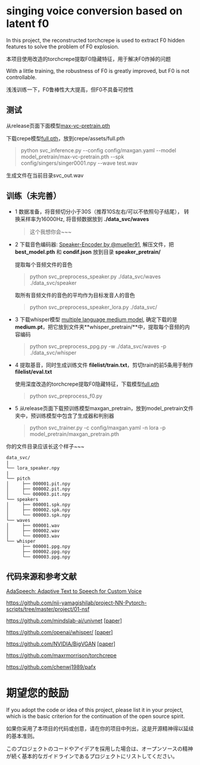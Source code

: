 # singing voice conversion based on latent f0

In this project, the reconstructed torchcrepe is used to extract F0 hidden features to solve the problem of F0 explosion.

本项目使用改造的torchcrepe提取F0隐藏特征，用于解决F0炸掉的问题

With a little training, the robustness of F0 is greatly improved, but F0 is not controllable.

浅浅训练一下，F0鲁棒性大大提高，但F0不具备可控性


## 测试
从release页面下面模型[max-vc-pretrain.pth](https://github.com/PlayVoice/max-vc/releases/tag/v0.1)

下载crepe模型[full.pth](https://github.com/maxrmorrison/torchcrepe/blob/master/torchcrepe/assets/full.pth)，放到crepe/assets/full.pth

> python svc_inference.py --config config/maxgan.yaml --model model_pretrain/max-vc-pretrain.pth --spk config/singers/singer0001.npy --wave test.wav

生成文件在当前目录svc_out.wav


## 训练（未完善）

- 1 数据准备，将音频切分小于30S（推荐10S左右/可以不依照句子结尾）， 转换采样率为16000Hz, 将音频数据放到 **./data_svc/waves**
    > 这个我想你会~~~

- 2 下载音色编码器: [Speaker-Encoder by @mueller91](https://drive.google.com/drive/folders/15oeBYf6Qn1edONkVLXe82MzdIi3O_9m3), 解压文件，把 **best_model.pth** 和 **condif.json** 放到目录 **speaker_pretrain/**

    提取每个音频文件的音色
    
    > python svc_preprocess_speaker.py ./data_svc/waves ./data_svc/speaker
    
    取所有音频文件的音色的平均作为目标发音人的音色
    
    > python svc_preprocess_speaker_lora.py ./data_svc/

- 3 下载whisper模型 [multiple language medium model](https://openaipublic.azureedge.net/main/whisper/models/345ae4da62f9b3d59415adc60127b97c714f32e89e936602e85993674d08dcb1/medium.pt), 确定下载的是**medium.pt**，把它放到文件夹**whisper_pretrain/**中，提取每个音频的内容编码

    > python svc_preprocess_ppg.py -w ./data_svc/waves -p ./data_svc/whisper

- 4 提取基音，同时生成训练文件 **filelist/train.txt**，剪切train的前5条用于制作**filelist/eval.txt**

    使用深度改造的torchcrepe提取F0隐藏特征，下载模型[full.pth](https://github.com/maxrmorrison/torchcrepe/blob/master/torchcrepe/assets/full.pth)

    > python svc_preprocess_f0.py

- 5 从release页面下载预训练模型maxgan_pretrain，放到model_pretrain文件夹中，预训练模型中包含了生成器和判别器

    > python svc_trainer.py -c config/maxgan.yaml -n lora -p model_pretrain/maxgan_pretrain.pth


你的文件目录应该长这个样子~~~

    data_svc/
    |
    └── lora_speaker.npy
    |
    └── pitch
    │     ├── 000001.pit.npy
    │     ├── 000002.pit.npy
    │     └── 000003.pit.npy
    └── speakers
    │     ├── 000001.spk.npy
    │     ├── 000002.spk.npy
    │     └── 000003.spk.npy
    └── waves
    │     ├── 000001.wav
    │     ├── 000002.wav
    │     └── 000003.wav
    └── whisper
          ├── 000001.ppg.npy
          ├── 000002.ppg.npy
          └── 000003.ppg.npy


## 代码来源和参考文献
[AdaSpeech: Adaptive Text to Speech for Custom Voice](https://arxiv.org/pdf/2103.00993.pdf)

https://github.com/nii-yamagishilab/project-NN-Pytorch-scripts/tree/master/project/01-nsf

https://github.com/mindslab-ai/univnet [[paper]](https://arxiv.org/abs/2106.07889)

https://github.com/openai/whisper/ [[paper]](https://arxiv.org/abs/2212.04356)

https://github.com/NVIDIA/BigVGAN [[paper]](https://arxiv.org/abs/2206.04658)

https://github.com/maxrmorrison/torchcrepe

https://github.com/chenwj1989/pafx

# 期望您的鼓励
If you adopt the code or idea of this project, please list it in your project, which is the basic criterion for the continuation of the open source spirit.

如果你采用了本项目的代码或创意，请在你的项目中列出，这是开源精神得以延续的基本准则。

このプロジェクトのコードやアイデアを採用した場合は、オープンソースの精神が続く基本的なガイドラインであるプロジェクトにリストしてください。
